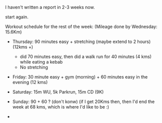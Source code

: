 I haven't written a report in 2-3 weeks now.

start again.


Workout schedule for the rest of the week: (Mileage done by Wednesday: 15.6Km)
* Thursday: 90 minutes easy + stretching (maybe extend to 2 hours) (12kms +)
	* did 70 minutes easy, then did a walk run for 40 minutes (4 kms) while eating a kebab
    * No stretching
    
* Friday: 30 minute easy + gym (morning) + 60 minutes easy in the evening (12 kms)
* Saturday: 15m WU, 5k Parkrun, 15m CD (9K)
* Sunday: 90 + 60 ? (don't konw) (if I get 20Kms then, then I'd end the week at 68 kms, which is where I'd like to be :)
*
